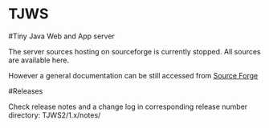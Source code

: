 TJWS
====

#Tiny Java Web and App server

The server sources hosting on sourceforge is currently stopped.
All sources are available here.

However a general documentation can be still accessed from <a href="http://tjws.sf.net">Source Forge</a>

#Releases

Check release notes and a change log in corresponding release number directory: TJWS2/1.x/notes/
